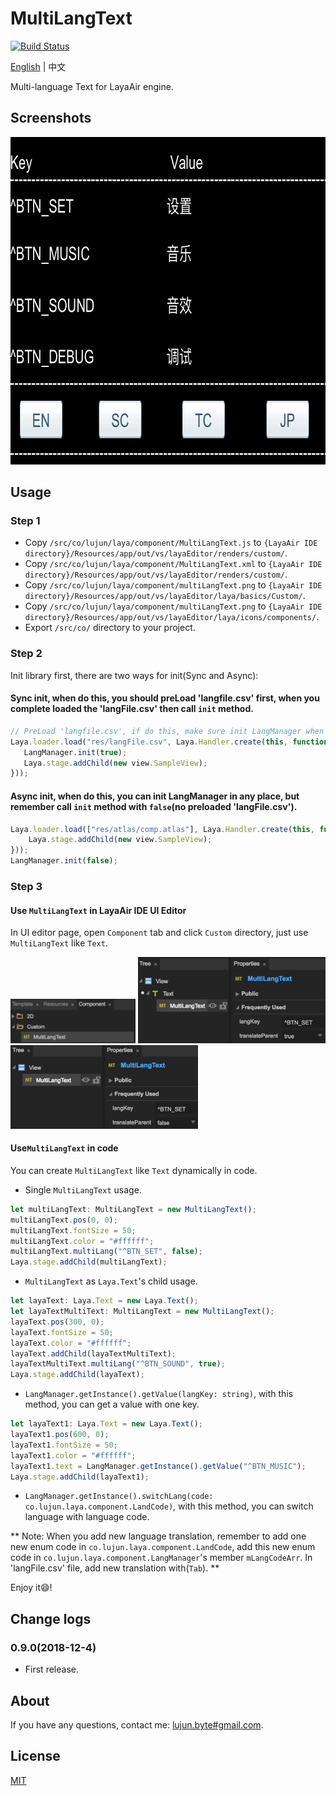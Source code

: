 # MultiLangText

[![Build Status](https://travis-ci.org/whilu/MultiLangText.svg)](https://travis-ci.org/whilu/MultiLangText)

[English](README.md) | 中文

Multi-language Text for LayaAir engine.

## Screenshots

<img src="/screenshots/MultiLangText_screen_record_1.0.0.gif" alt="MultiLangText_screen_record_1.0.0.gif" title="MultiLangText_screen_record_1.0.0.gif" width="741" height="524" />

## Usage

### Step 1

- Copy ```/src/co/lujun/laya/component/MultiLangText.js``` to ```{LayaAir IDE directory}/Resources/app/out/vs/layaEditor/renders/custom/```.
- Copy ```/src/co/lujun/laya/component/MultiLangText.xml``` to ```{LayaAir IDE directory}/Resources/app/out/vs/layaEditor/renders/custom/```.
- Copy ```/src/co/lujun/laya/component/multiLangText.png``` to ```{LayaAir IDE directory}/Resources/app/out/vs/layaEditor/laya/basics/Custom/```.
- Copy ```/src/co/lujun/laya/component/multiLangText.png``` to ```{LayaAir IDE directory}/Resources/app/out/vs/layaEditor/laya/icons/components/```.
- Export ```/src/co/``` directory to your project.

### Step 2

Init library first, there are two ways for init(Sync and Async):

#### Sync init, when do this, you should preLoad 'langfile.csv' first, when you complete loaded the 'langFile.csv' then call ```init``` method.

```typescript
// PreLoad 'langfile.csv', if do this, make sure init LangManager when you complete loaded the 'langFile.csv'.
Laya.loader.load("res/langFile.csv", Laya.Handler.create(this, function(){
   LangManager.init(true);
   Laya.stage.addChild(new view.SampleView);
}));
```
#### Async init, when do this, you can init LangManager in any place, but remember call ```init``` method with ```false```(no preloaded 'langFile.csv').

```typescript
Laya.loader.load(["res/atlas/comp.atlas"], Laya.Handler.create(this, function(){
    Laya.stage.addChild(new view.SampleView);
}));
LangManager.init(false);
```

### Step 3

#### Use ```MultiLangText``` in LayaAir IDE UI Editor

In UI editor page, open ```Component``` tab and click ```Custom``` directory, just use ```MultiLangText``` like ```Text```.

<img src="/screenshots/MultiLangText_screen_record_1.0.1.jpg" alt="MultiLangText_screen_record_1.0.1.jpg" title="MultiLangText_screen_record_1.0.1.jpg" width="200" height="70.6" /> <img src="/screenshots/MultiLangText_screen_record_1.0.2.jpg" alt="MultiLangText_screen_record_1.0.2.jpg" title="MultiLangText_screen_record_1.0.2.jpg" width="300" height="137.9" /> <img src="/screenshots/MultiLangText_screen_record_1.0.3.jpg" alt="MultiLangText_screen_record_1.0.3.jpg" title="MultiLangText_screen_record_1.0.3.jpg" width="300" height="133.7" />

#### Use```MultiLangText``` in code

You can create ```MultiLangText``` like ```Text``` dynamically in code.

- Single ```MultiLangText``` usage.

```typescript
let multiLangText: MultiLangText = new MultiLangText();
multiLangText.pos(0, 0);
multiLangText.fontSize = 50;
multiLangText.color = "#ffffff";
multiLangText.multiLang("^BTN_SET", false);
Laya.stage.addChild(multiLangText);
```

- ```MultiLangText``` as ```Laya.Text```'s child usage.

```typescript
let layaText: Laya.Text = new Laya.Text();
let layaTextMultiText: MultiLangText = new MultiLangText();
layaText.pos(300, 0);
layaText.fontSize = 50;
layaText.color = "#ffffff";
layaText.addChild(layaTextMultiText);
layaTextMultiText.multiLang("^BTN_SOUND", true);
Laya.stage.addChild(layaText);
```

- ```LangManager.getInstance().getValue(langKey: string)```, with this method, you can get a value with one key.

```typescript
let layaText1: Laya.Text = new Laya.Text();
layaText1.pos(600, 0);
layaText1.fontSize = 50;
layaText1.color = "#ffffff";
layaText1.text = LangManager.getInstance().getValue("^BTN_MUSIC");
Laya.stage.addChild(layaText1);
```

- ```LangManager.getInstance().switchLang(code: co.lujun.laya.component.LandCode)```, with this method, you can switch language with language code.

** Note: When you add new language translation, remember to add one new enum code in ```co.lujun.laya.component.LandCode```, add this new enum code in ```co.lujun.laya.component.LangManager```'s member ```mLangCodeArr```. In 'langFile.csv' file, add new translation with(```Tab```). **

Enjoy it😄!

## Change logs

### 0.9.0(2018-12-4)

- First release.

## About
If you have any questions, contact me: [lujun.byte#gmail.com](mailto:lujun.byte@gmail.com).

## License

[MIT](LICENSE)